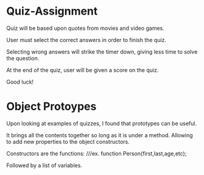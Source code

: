 # Quiz-Assignment

Quiz will be based upon quotes from movies and video games.

User must select the correct answers in order to finish the quiz.

Selecting wrong answers will strike the timer down, giving less time to solve the question.

At the end of the quiz, user will be given a score on the quiz.

Good luck!

# Object Protoypes

Upon looking at examples of quizzes, I found that prototypes can be useful.

It brings all the contents together so long as it is under a method.
Allowing to add new properties to the object constructors.

Constructors are the functions: 
///ex. function Person(first,last,age,etc);

Followed by a list of variables.

